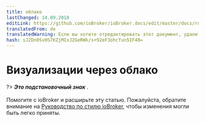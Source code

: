 ```yaml
---
title: облако
lastChanged: 14.09.2018
editLink: https://github.com/ioBroker/ioBroker.docs/edit/master/docs/ru/cloud/viz.md
translatedFrom: de
translatedWarning: Если вы хотите отредактировать этот документ, удалите поле «translationFrom», в противном случае этот документ будет снова автоматически переведен
hash: sJ2Dn0SvHS7KZjMIxJ2GeRWk/s+92eF3ohcfun5IF40=
---
```

# Визуализации через облако
?> ***Это подстановочный знак*** . <br><br> Помогите с ioBroker и расширьте эту статью. Пожалуйста, обратите внимание на [Руководство по стилю ioBroker](community/styleguidedoc), чтобы изменения могли быть легко приняты.